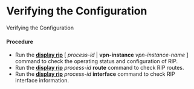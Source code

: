 Verifying the Configuration
===========================

Verifying the Configuration

#### Procedure

* Run the [**display rip**](cmdqueryname=display+rip) [ *process-id* | **vpn-instance** *vpn-instance-name* ] command to check the operating status and configuration of RIP.
* Run the [**display rip**](cmdqueryname=display+rip) *process-id* **route** command to check RIP routes.
* Run the [**display rip**](cmdqueryname=display+rip) *process-id* **interface** command to check RIP interface information.